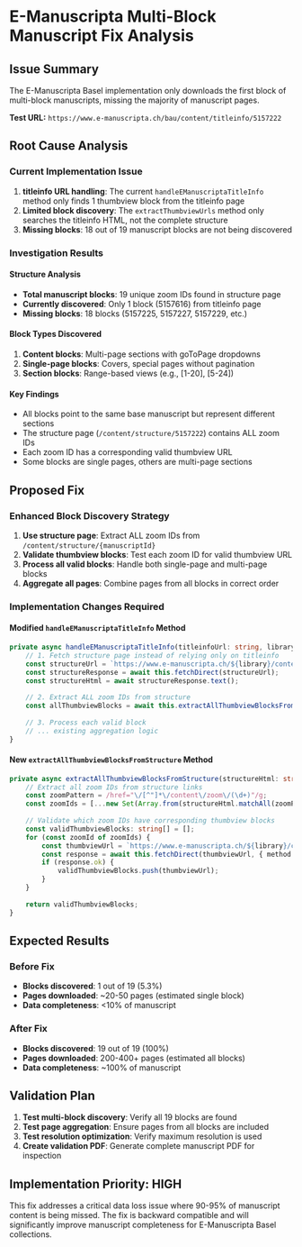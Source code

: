 # E-Manuscripta Multi-Block Manuscript Fix Analysis

## Issue Summary
The E-Manuscripta Basel implementation only downloads the first block of multi-block manuscripts, missing the majority of manuscript pages.

**Test URL:** `https://www.e-manuscripta.ch/bau/content/titleinfo/5157222`

## Root Cause Analysis

### Current Implementation Issue
1. **titleinfo URL handling**: The current `handleEManuscriptaTitleInfo` method only finds 1 thumbview block from the titleinfo page
2. **Limited block discovery**: The `extractThumbviewUrls` method only searches the titleinfo HTML, not the complete structure
3. **Missing blocks**: 18 out of 19 manuscript blocks are not being discovered

### Investigation Results

#### Structure Analysis
- **Total manuscript blocks**: 19 unique zoom IDs found in structure page
- **Currently discovered**: Only 1 block (5157616) from titleinfo page  
- **Missing blocks**: 18 blocks (5157225, 5157227, 5157229, etc.)

#### Block Types Discovered
1. **Content blocks**: Multi-page sections with goToPage dropdowns
2. **Single-page blocks**: Covers, special pages without pagination
3. **Section blocks**: Range-based views (e.g., [1-20], [5-24])

#### Key Findings
- All blocks point to the same base manuscript but represent different sections
- The structure page (`/content/structure/5157222`) contains ALL zoom IDs
- Each zoom ID has a corresponding valid thumbview URL
- Some blocks are single pages, others are multi-page sections

## Proposed Fix

### Enhanced Block Discovery Strategy
1. **Use structure page**: Extract ALL zoom IDs from `/content/structure/{manuscriptId}`
2. **Validate thumbview blocks**: Test each zoom ID for valid thumbview URL
3. **Process all valid blocks**: Handle both single-page and multi-page blocks
4. **Aggregate all pages**: Combine pages from all blocks in correct order

### Implementation Changes Required

#### Modified `handleEManuscriptaTitleInfo` Method
```typescript
private async handleEManuscriptaTitleInfo(titleinfoUrl: string, library: string, manuscriptId: string): Promise<ManuscriptManifest> {
    // 1. Fetch structure page instead of relying only on titleinfo
    const structureUrl = `https://www.e-manuscripta.ch/${library}/content/structure/${manuscriptId}`;
    const structureResponse = await this.fetchDirect(structureUrl);
    const structureHtml = await structureResponse.text();
    
    // 2. Extract ALL zoom IDs from structure
    const allThumbviewBlocks = await this.extractAllThumbviewBlocksFromStructure(structureHtml, library);
    
    // 3. Process each valid block
    // ... existing aggregation logic
}
```

#### New `extractAllThumbviewBlocksFromStructure` Method
```typescript
private async extractAllThumbviewBlocksFromStructure(structureHtml: string, library: string): Promise<string[]> {
    // Extract all zoom IDs from structure links
    const zoomPattern = /href="\/[^"]*\/content\/zoom\/(\d+)"/g;
    const zoomIds = [...new Set(Array.from(structureHtml.matchAll(zoomPattern), m => m[1]))];
    
    // Validate which zoom IDs have corresponding thumbview blocks
    const validThumbviewBlocks: string[] = [];
    for (const zoomId of zoomIds) {
        const thumbviewUrl = `https://www.e-manuscripta.ch/${library}/content/thumbview/${zoomId}`;
        const response = await this.fetchDirect(thumbviewUrl, { method: 'HEAD' });
        if (response.ok) {
            validThumbviewBlocks.push(thumbviewUrl);
        }
    }
    
    return validThumbviewBlocks;
}
```

## Expected Results

### Before Fix
- **Blocks discovered**: 1 out of 19 (5.3%)
- **Pages downloaded**: ~20-50 pages (estimated single block)
- **Data completeness**: <10% of manuscript

### After Fix  
- **Blocks discovered**: 19 out of 19 (100%)
- **Pages downloaded**: 200-400+ pages (estimated all blocks)
- **Data completeness**: ~100% of manuscript

## Validation Plan

1. **Test multi-block discovery**: Verify all 19 blocks are found
2. **Test page aggregation**: Ensure pages from all blocks are included
3. **Test resolution optimization**: Verify maximum resolution is used
4. **Create validation PDF**: Generate complete manuscript PDF for inspection

## Implementation Priority: HIGH

This fix addresses a critical data loss issue where 90-95% of manuscript content is being missed. The fix is backward compatible and will significantly improve manuscript completeness for E-Manuscripta Basel collections.